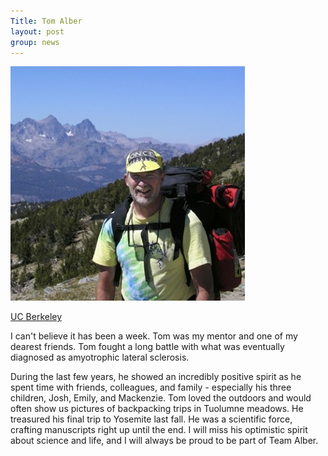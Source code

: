 ```yaml
---
Title: Tom Alber
layout: post
group: news
---
```


![Tom Alber in the High Sierras](/static/img/news/Tom_2003_HighSierras.jpg "Tom Alber")

[UC Berkeley](http://newscenter.berkeley.edu/2014/04/04/berkeley-professor-thomas-alber-dies-at-60/)

I can't believe it has been a week. Tom was my mentor and one of my dearest friends. Tom fought a long battle with what was eventually diagnosed as amyotrophic lateral sclerosis. 

During the last few years, he showed an incredibly positive spirit as he spent time with friends, colleagues, and family - especially his three children, Josh, Emily, and Mackenzie. Tom loved the outdoors and would often show us pictures of backpacking trips in Tuolumne meadows. He treasured his final trip to Yosemite last fall. He was a scientific force, crafting manuscripts right up until the end. I will miss his optimistic spirit about science and life, and I will always be proud to be part of Team Alber.
